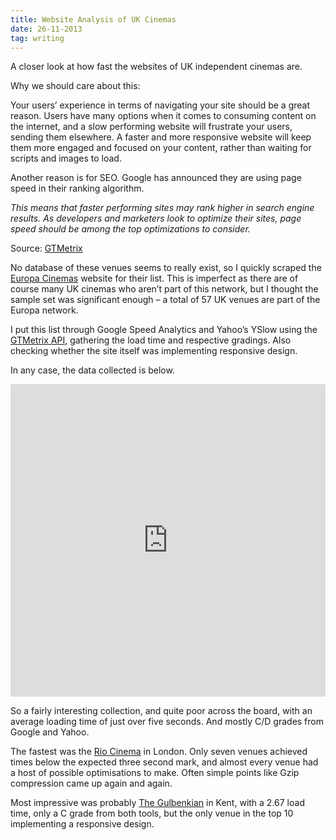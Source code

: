 ```yaml
---
title: Website Analysis of UK Cinemas
date: 26-11-2013
tag: writing
---
```

<script type="text/javascript" src="https://www.gstatic.com/charts/loader.js"></script>
<script type="text/javascript" src="/assets/charts/website.js"></script>

A closer look at how fast the websites of UK independent cinemas are.

Why we should care about this:

Your users’ experience in terms of navigating your site should be a great reason. Users have many options when it comes to consuming content on the internet, and a slow performing website will frustrate your users, sending them elsewhere. A faster and more responsive website will keep them more engaged and focused on your content, rather than waiting for scripts and images to load.

Another reason is for SEO. Google has announced they are using page speed in their ranking algorithm.

*This means that faster performing sites may rank higher in search engine results. As developers and marketers look to optimize their sites, page speed should be among the top optimizations to consider.*

Source: [GTMetrix](http://gtmetrix.com/faq.html#faq-why)

No database of these venues seems to really exist, so I quickly scraped the [Europa Cinemas](http://europa-cinemas.org/) website for their list. This is imperfect as there are of course many UK cinemas who aren’t part of this network, but I thought the sample set was significant enough – a total of 57 UK venues are part of the Europa network.

I put this list through Google Speed Analytics and Yahoo’s YSlow using the [GTMetrix API](http://gtmetrix.com/), gathering the load time and respective gradings. Also checking whether the site itself was implementing responsive design.

In any case, the data collected is below.

<iframe width='100%' height='500' frameborder='0' src='https://docs.google.com/spreadsheet/pub?key=0Ajdrz7Ywy_apdGRyRUNodWpqN0QxdmlHY0RDcEtvTmc&#038;output=html&#038;widget=true'></iframe>

So a fairly interesting collection, and quite poor across the board, with an average loading time of just over five seconds. And mostly C/D grades from Google and Yahoo.

The fastest was the [Rio Cinema](http://www.riocinema.org.uk/) in London.
Only seven venues achieved times below the expected three second mark, and almost every venue had a host of possible optimisations to make. Often simple points like Gzip compression came up again and again.

Most impressive was probably [The Gulbenkian](http://www.thegulbenkian.co.uk/) in Kent, with a 2.67 load time, only a C grade from both tools, but the only venue in the top 10 implementing a responsive design.
